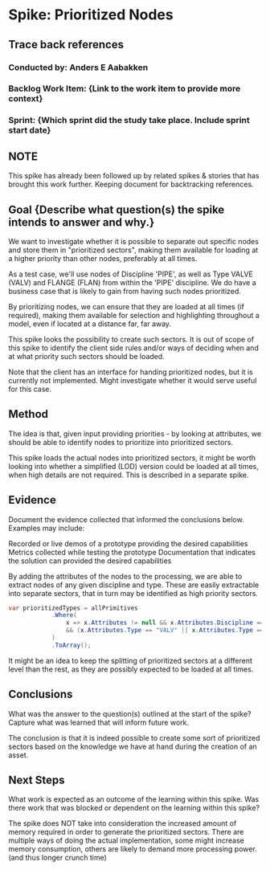 # Spike: Prioritized Nodes

## Trace back references

### Conducted by: Anders E Aabakken

### Backlog Work Item: {Link to the work item to provide more context}

### Sprint: {Which sprint did the study take place. Include sprint start date}

## NOTE

This spike has already been followed up by related spikes & stories that has brought this work further. Keeping document for backtracking references.

## Goal {Describe what question(s) the spike intends to answer and why.}

We want to investigate whether it is possible to separate out specific nodes and store them in "prioritized sectors", making them available for loading at a higher priority than other nodes, preferably at all times.

As a test case, we'll use nodes of Discipline 'PIPE', as well as Type VALVE (VALV) and FLANGE (FLAN) from within the 'PIPE' discipline. We do have a business case that is likely to gain from having such nodes prioritized.

By prioritizing nodes, we can ensure that they are loaded at all times (if required), making them available for selection and highlighting throughout a model, even if located at a distance far, far away.

This spike looks the possibility to create such sectors. It is out of scope of this spike to identify the client side rules and/or ways of deciding when and at what priority such sectors should be loaded.

Note that the client has an interface for handing prioritized nodes, but it is currently not implemented. Might investigate whether it would serve useful for this case.

## Method

The idea is that, given input providing priorities - by looking at attributes, we should be able to identify nodes to prioritize into prioritized sectors.

This spike loads the actual nodes into prioritized sectors, it might be worth looking into whether a simplified (LOD) version could be loaded at all times, when high details are not required. This is described in a separate spike.

## Evidence

Document the evidence collected that informed the conclusions below. Examples may include:

Recorded or live demos of a prototype providing the desired capabilities
Metrics collected while testing the prototype
Documentation that indicates the solution can provided the desired capabilities

By adding the attributes of the nodes to the processing, we are able to extract nodes of any given discipline and type. These are easily extractable into separate sectors, that in turn may be identified as high priority sectors.

```C#
var prioritizedTypes = allPrimitives
            .Where(
                x => x.Attributes != null && x.Attributes.Discipline == "PIPE"
                && (x.Attributes.Type == "VALV" || x.Attributes.Type == "FLAN")
            )
            .ToArray();
```

It might be an idea to keep the splitting of prioritized sectors at a different level than the rest, as they are possibly expected to be loaded at all times.

## Conclusions

What was the answer to the question(s) outlined at the start of the spike? Capture what was learned that will inform future work.

The conclusion is that it is indeed possible to create some sort of prioritized sectors based on the knowledge we have at hand during the creation of an asset.

## Next Steps

What work is expected as an outcome of the learning within this spike. Was there work that was blocked or dependent on the learning within this spike?

The spike does NOT take into consideration the increased amount of memory required in order to generate the prioritized sectors. There are multiple ways of doing the actual implementation, some might increase memory consumption, others are likely to demand more processing power. (and thus longer crunch time)
